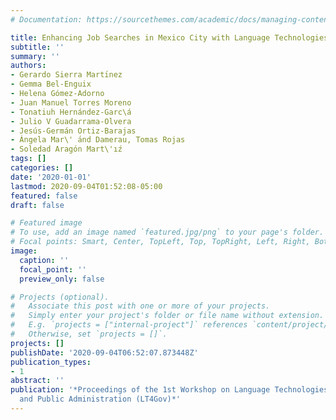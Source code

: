 ```yaml
---
# Documentation: https://sourcethemes.com/academic/docs/managing-content/

title: Enhancing Job Searches in Mexico City with Language Technologies
subtitle: ''
summary: ''
authors:
- Gerardo Sierra Martı́nez
- Gemma Bel-Enguix
- Helena Gómez-Adorno
- Juan Manuel Torres Moreno
- Tonatiuh Hernández-Garc\á
- Julio V Guadarrama-Olvera
- Jesús-Germán Ortiz-Barajas
- Ángela Mar\' ́and Damerau, Tomas Rojas
- Soledad Aragón Mart\'ıź
tags: []
categories: []
date: '2020-01-01'
lastmod: 2020-09-04T01:52:08-05:00
featured: false
draft: false

# Featured image
# To use, add an image named `featured.jpg/png` to your page's folder.
# Focal points: Smart, Center, TopLeft, Top, TopRight, Left, Right, BottomLeft, Bottom, BottomRight.
image:
  caption: ''
  focal_point: ''
  preview_only: false

# Projects (optional).
#   Associate this post with one or more of your projects.
#   Simply enter your project's folder or file name without extension.
#   E.g. `projects = ["internal-project"]` references `content/project/deep-learning/index.md`.
#   Otherwise, set `projects = []`.
projects: []
publishDate: '2020-09-04T06:52:07.873448Z'
publication_types:
- 1
abstract: ''
publication: '*Proceedings of the 1st Workshop on Language Technologies for Government
  and Public Administration (LT4Gov)*'
---
```

